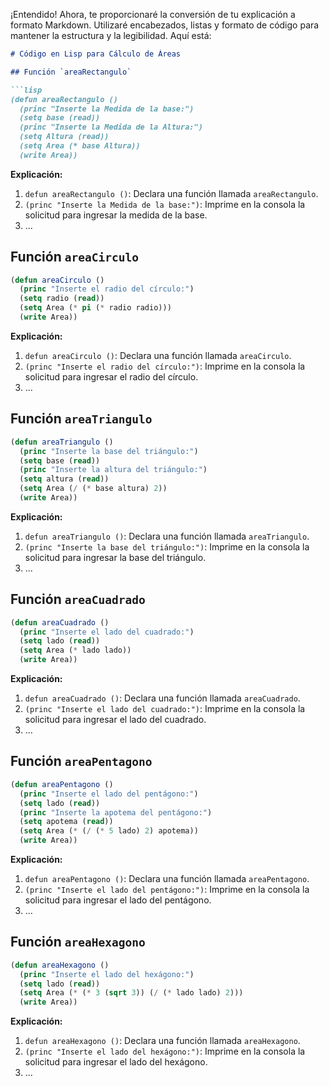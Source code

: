 ¡Entendido! Ahora, te proporcionaré la conversión de tu explicación a formato Markdown. Utilizaré encabezados, listas y formato de código para mantener la estructura y la legibilidad. Aquí está:

```markdown
# Código en Lisp para Cálculo de Áreas

## Función `areaRectangulo`

```lisp
(defun areaRectangulo ()
  (princ "Inserte la Medida de la base:")
  (setq base (read))
  (princ "Inserte la Medida de la Altura:")
  (setq Altura (read))
  (setq Area (* base Altura))
  (write Area))
```

**Explicación:**
1. `defun areaRectangulo ()`: Declara una función llamada `areaRectangulo`.
2. `(princ "Inserte la Medida de la base:")`: Imprime en la consola la solicitud para ingresar la medida de la base.
3. ...

## Función `areaCirculo`

```lisp
(defun areaCirculo ()
  (princ "Inserte el radio del círculo:")
  (setq radio (read))
  (setq Area (* pi (* radio radio)))
  (write Area))
```

**Explicación:**
1. `defun areaCirculo ()`: Declara una función llamada `areaCirculo`.
2. `(princ "Inserte el radio del círculo:")`: Imprime en la consola la solicitud para ingresar el radio del círculo.
3. ...

## Función `areaTriangulo`

```lisp
(defun areaTriangulo ()
  (princ "Inserte la base del triángulo:")
  (setq base (read))
  (princ "Inserte la altura del triángulo:")
  (setq altura (read))
  (setq Area (/ (* base altura) 2))
  (write Area))
```

**Explicación:**
1. `defun areaTriangulo ()`: Declara una función llamada `areaTriangulo`.
2. `(princ "Inserte la base del triángulo:")`: Imprime en la consola la solicitud para ingresar la base del triángulo.
3. ...

## Función `areaCuadrado`

```lisp
(defun areaCuadrado ()
  (princ "Inserte el lado del cuadrado:")
  (setq lado (read))
  (setq Area (* lado lado))
  (write Area))
```

**Explicación:**
1. `defun areaCuadrado ()`: Declara una función llamada `areaCuadrado`.
2. `(princ "Inserte el lado del cuadrado:")`: Imprime en la consola la solicitud para ingresar el lado del cuadrado.
3. ...

## Función `areaPentagono`

```lisp
(defun areaPentagono ()
  (princ "Inserte el lado del pentágono:")
  (setq lado (read))
  (princ "Inserte la apotema del pentágono:")
  (setq apotema (read))
  (setq Area (* (/ (* 5 lado) 2) apotema))
  (write Area))
```

**Explicación:**
1. `defun areaPentagono ()`: Declara una función llamada `areaPentagono`.
2. `(princ "Inserte el lado del pentágono:")`: Imprime en la consola la solicitud para ingresar el lado del pentágono.
3. ...

## Función `areaHexagono`

```lisp
(defun areaHexagono ()
  (princ "Inserte el lado del hexágono:")
  (setq lado (read))
  (setq Area (* (* 3 (sqrt 3)) (/ (* lado lado) 2)))
  (write Area))
```

**Explicación:**
1. `defun areaHexagono ()`: Declara una función llamada `areaHexagono`.
2. `(princ "Inserte el lado del hexágono:")`: Imprime en la consola la solicitud para ingresar el lado del hexágono.
3. ...



